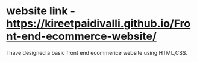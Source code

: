 #  website link - https://kireetpaidivalli.github.io/Front-end-ecommerce-website/
I have designed a basic front end ecommerice website using HTML,CSS.
